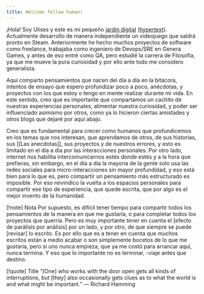 ```yaml
---
title: Welcome fellow human!
---
```


¡Hola! Soy Ulises y este es mi pequeño [jardín digital](https://jzhao.xyz/posts/networked-thought) ([hypertext](https://jzhao.xyz/thoughts/hypertext)).
Actualmente desarrollo de manera independiente un videojuego que saldrá pronto en Steam. Anteriormente he hecho muchos proyectos de software como freelance, trabajaba como ingeniero de Devops/SRE en Genera Games, y antes de eso entré como QA, pero estudié la carrera de Filosofía, ya que me mueve la pura curiosidad y por ello ante todo me considero generalista.

Aquí comparto pensamientos que nacen del día a día en la bitácora, intentos de ensayo que espero profundizar poco a poco, anécdotas, y proyectos con los que estoy o tengo en mente realizar durante mi vida. En este sentido, creo que es importante que compartamos un cachito de nuestras experiencias personales, alimentar nuestra curiosidad, y poder ser influenciado asimismo por otros, como ya lo hicieron ciertas amistades y otros blogs que dejaré por aquí abajo. 

Creo que es fundamental para crecer como humanos que profundicemos en los temas que nos interesan, que aprendamos de otros, de sus historias, sus [[Las anecdotas]], sus proyectos y de nuestros errores, y esto es limitado en el día a día por las interacciones personales. Por otro lado, internet nos habilita intercomunicarnos estés donde estés y a la hora que prefieras, sin embargo, en el día a día la mayoría de la gente solo usa las redes sociales para micro-interacciones sin mayor profundidad, y eso está bien para lo que es, pero compartir un pensamiento más estructurado es imposible. Por eso reivindico la vuelta a los espacios personales para compartir ese tipo de experiencia, que quede escrita, que por algo es el mejor invento de la humanidad.

[!note] Nota
Por supuesto, es difícil tener tiempo para compartir todos los pensamientos de la manera en que me gustaría, o para completar todos los proyectos que querría. Pero es muy importante tener en cuenta el [efecto de parálisis por análisis] por un lado, y por otro, de que siempre se puede [revisar] lo escrito. Es por ello que es a tener en cuenta que muchos escritos están a medio acabar o son simplemente bocetos de lo que me gustaría, pero si uno nunca empieza, que ya me costó para arrancar aquí, nunca termina. Y eso que lo importante no es terminar, -viaje antes que destino.

[!quote] Title
“[One] who works with the door open gets all kinds of interruptions, but [they] also occasionally gets clues as to what the world is and what might be important.” — Richard Hamming